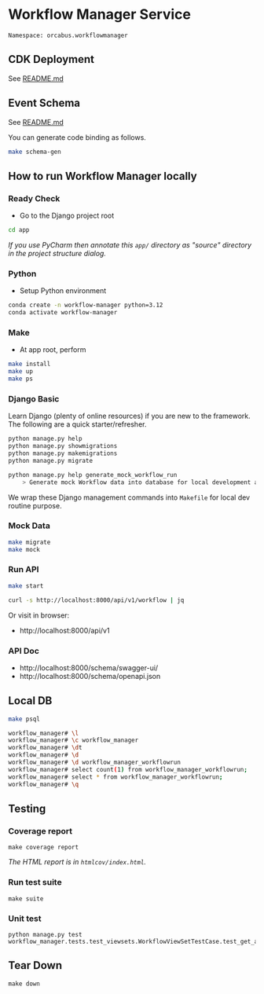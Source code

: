 # Workflow Manager Service

```
Namespace: orcabus.workflowmanager
```

## CDK Deployment

See [README.md](../README.md)

## Event Schema

See [README.md](../docs/events/README.md)

You can generate code binding as follows.

```bash
make schema-gen
```

## How to run Workflow Manager locally

### Ready Check

- Go to the Django project root

```bash
cd app
```

_If you use PyCharm then annotate this `app/` directory as "source" directory in the project structure dialog._

### Python

- Setup Python environment

```bash
conda create -n workflow-manager python=3.12
conda activate workflow-manager
```

### Make

- At app root, perform

```bash
make install
make up
make ps
```

### Django Basic

Learn Django (plenty of online resources) if you are new to the framework. The following are a quick starter/refresher.

```bash
python manage.py help
python manage.py showmigrations
python manage.py makemigrations
python manage.py migrate

python manage.py help generate_mock_workflow_run
    > Generate mock Workflow data into database for local development and testing
```

We wrap these Django management commands into `Makefile` for local dev routine purpose.

### Mock Data

```bash
make migrate
make mock
```

### Run API

```bash
make start
```

```bash
curl -s http://localhost:8000/api/v1/workflow | jq
```

Or visit in browser:

- http://localhost:8000/api/v1

### API Doc

- http://localhost:8000/schema/swagger-ui/
- http://localhost:8000/schema/openapi.json

## Local DB

```bash
make psql
```

```bash
workflow_manager# \l
workflow_manager# \c workflow_manager
workflow_manager# \dt
workflow_manager# \d
workflow_manager# \d workflow_manager_workflowrun
workflow_manager# select count(1) from workflow_manager_workflowrun;
workflow_manager# select * from workflow_manager_workflowrun;
workflow_manager# \q
```

## Testing

### Coverage report

```
make coverage report
```

_The HTML report is in `htmlcov/index.html`._

### Run test suite

```
make suite
```

### Unit test

```
python manage.py test workflow_manager.tests.test_viewsets.WorkflowViewSetTestCase.test_get_api
```

## Tear Down

```
make down
```
